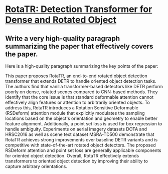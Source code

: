 # [RotaTR: Detection Transformer for Dense and Rotated Object](https://arxiv.org/abs/2312.02821)

## Write a very high-quality paragraph summarizing the paper that effectively covers the paper.

 Here is a high-quality paragraph summarizing the key points of the paper:

This paper proposes RotaTR, an end-to-end rotated object detection transformer that extends DETR to handle oriented object detection tasks. The authors find that vanilla transformer-based detectors like DETR perform poorly on dense, rotated scenes compared to CNN-based methods. They identify that the core issue is that standard deformable attention cannot effectively align features or attention to arbitrarily oriented objects. To address this, RotaTR introduces a Rotation Sensitive Deformable (RSDeform) attention module that explicitly modulates the sampling locations based on the object's orientation and geometry to enable better feature alignment. Additionally, a point set loss is used for box regression to handle ambiguity. Experiments on aerial imagery datasets DOTA and HRSC2016 as well as scene text dataset MSRA-TD500 demonstrate that RotaTR achieves strong improvements over baseline DETR variants and is competitive with state-of-the-art rotated object detectors. The proposed RSDeform attention and point set loss are generally applicable components for oriented object detection. Overall, RotaTR effectively extends transformers to oriented object detection by improving their ability to capture arbitrary orientations.
